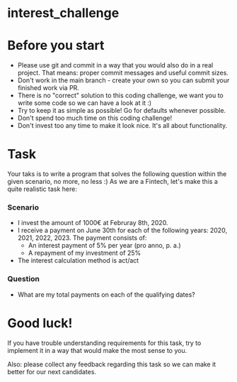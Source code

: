 # interest_challenge

# Before you start

- Please use git and commit in a way that you would also do in a real project. That means: proper commit messages and useful commit sizes.
- Don't work in the main branch - create your own so you can submit your finished work via PR.
- There is no "correct" solution to this coding challenge, we want you to write some code so we can have a look at it :)
- Try to keep it as simple as possible! Go for defaults whenever possible.
- Don't spend too much time on this coding challenge!
- Don't invest too any time to make it look nice. It's all about functionality.

# Task
Your taks is to write a program that solves the following question within the given scenario, no more, no less :)
As we are a Fintech, let's make this a quite realistic task here:

### Scenario
- I invest the amount of 1000€ at Februray 8th, 2020.
- I receive a payment on June 30th for each of the following years: 2020, 2021, 2022, 2023. The payment consists of:
  - An interest payment of 5% per year (pro anno, p. a.)
  - A repayment of my investment of 25%
- The interest calculation method is act/act

### Question
- What are my total payments on each of the qualifying dates?

# Good luck!

If you have trouble understanding requirements for this task, try to implement it in a way that would make the most sense to you.

Also: please collect any feedback regarding this task so we can make it better for our next candidates.
